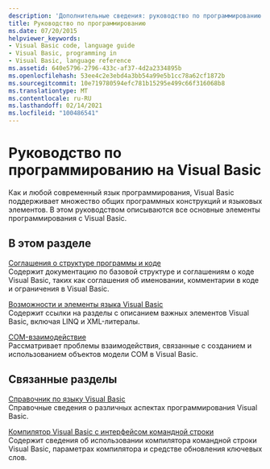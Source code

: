 ```yaml
---
description: 'Дополнительные сведения: руководство по программированию Visual Basic'
title: Руководство по программированию
ms.date: 07/20/2015
helpviewer_keywords:
- Visual Basic code, language guide
- Visual Basic, programming in
- Visual Basic, language reference
ms.assetid: 640e5796-2796-433c-af37-4d2a2334895b
ms.openlocfilehash: 53ee4c2e3ebd4a3bb54a99e5b1cc78a62cf1872b
ms.sourcegitcommit: 10e719780594efc781b15295e499c66f316068b8
ms.translationtype: MT
ms.contentlocale: ru-RU
ms.lasthandoff: 02/14/2021
ms.locfileid: "100486541"
---
```

# <a name="visual-basic-programming-guide"></a>Руководство по программированию на Visual Basic

Как и любой современный язык программирования, Visual Basic поддерживает множество общих программных конструкций и языковых элементов. В этом руководством описываются все основные элементы программирования с Visual Basic.  
  
## <a name="in-this-section"></a>В этом разделе  

 [Соглашения о структуре программы и коде](program-structure/program-structure-and-code-conventions.md)  
 Содержит документацию по базовой структуре и соглашениям о коде Visual Basic, таких как соглашения об именовании, комментарии в коде и ограничения в Visual Basic.  
  
 [Возможности и элементы языка Visual Basic](language-features/index.md)  
 Содержит ссылки на разделы с описанием важных элементов Visual Basic, включая LINQ и XML-литералы.  
  
 [COM-взаимодействие](com-interop/index.md)  
 Рассматривает проблемы взаимодействия, связанные с созданием и использованием объектов модели COM в Visual Basic.  
  
## <a name="related-sections"></a>Связанные разделы  

 [Справочник по языку Visual Basic](../language-reference/index.md)  
 Справочные сведения о различных аспектах программирования Visual Basic.  
  
 [Компилятор Visual Basic с интерфейсом командной строки](../reference/command-line-compiler/index.md)  
 Содержит сведения об использовании компилятора командной строки Visual Basic, параметрах компилятора и средстве обновления ключевых слов.
